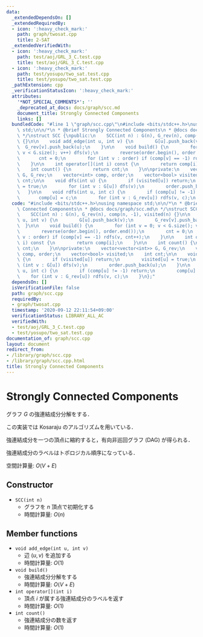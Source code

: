 ```yaml
---
data:
  _extendedDependsOn: []
  _extendedRequiredBy:
  - icon: ':heavy_check_mark:'
    path: graph/twosat.cpp
    title: 2-SAT
  _extendedVerifiedWith:
  - icon: ':heavy_check_mark:'
    path: test/aoj/GRL_3_C.test.cpp
    title: test/aoj/GRL_3_C.test.cpp
  - icon: ':heavy_check_mark:'
    path: test/yosupo/two_sat.test.cpp
    title: test/yosupo/two_sat.test.cpp
  _pathExtension: cpp
  _verificationStatusIcon: ':heavy_check_mark:'
  attributes:
    '*NOT_SPECIAL_COMMENTS*': ''
    _deprecated_at_docs: docs/graph/scc.md
    document_title: Strongly Connected Components
    links: []
  bundledCode: "#line 1 \"graph/scc.cpp\"\n#include <bits/stdc++.h>\nusing namespace\
    \ std;\n\n/*\n * @brief Strongly Connected Components\n * @docs docs/graph/scc.md\n\
    \ */\nstruct SCC {\npublic:\n    SCC(int n) : G(n), G_rev(n), comp(n, -1), visited(n)\
    \ {}\n\n    void add_edge(int u, int v) {\n        G[u].push_back(v);\n      \
    \  G_rev[v].push_back(u);\n    }\n\n    void build() {\n        for (int v = 0;\
    \ v < G.size(); v++) dfs(v);\n        reverse(order.begin(), order.end());\n \
    \       cnt = 0;\n        for (int v : order) if (comp[v] == -1) rdfs(v, cnt++);\n\
    \    }\n\n    int operator[](int i) const {\n        return comp[i];\n    }\n\n\
    \    int count() {\n        return cnt;\n    }\n\nprivate:\n    vector<vector<int>>\
    \ G, G_rev;\n    vector<int> comp, order;\n    vector<bool> visited;\n    int\
    \ cnt;\n\n    void dfs(int u) {\n        if (visited[u]) return;\n        visited[u]\
    \ = true;\n        for (int v : G[u]) dfs(v);\n        order.push_back(u);\n \
    \   }\n\n    void rdfs(int u, int c) {\n        if (comp[u] != -1) return;\n \
    \       comp[u] = c;\n        for (int v : G_rev[u]) rdfs(v, c);\n    }\n};\n"
  code: "#include <bits/stdc++.h>\nusing namespace std;\n\n/*\n * @brief Strongly\
    \ Connected Components\n * @docs docs/graph/scc.md\n */\nstruct SCC {\npublic:\n\
    \    SCC(int n) : G(n), G_rev(n), comp(n, -1), visited(n) {}\n\n    void add_edge(int\
    \ u, int v) {\n        G[u].push_back(v);\n        G_rev[v].push_back(u);\n  \
    \  }\n\n    void build() {\n        for (int v = 0; v < G.size(); v++) dfs(v);\n\
    \        reverse(order.begin(), order.end());\n        cnt = 0;\n        for (int\
    \ v : order) if (comp[v] == -1) rdfs(v, cnt++);\n    }\n\n    int operator[](int\
    \ i) const {\n        return comp[i];\n    }\n\n    int count() {\n        return\
    \ cnt;\n    }\n\nprivate:\n    vector<vector<int>> G, G_rev;\n    vector<int>\
    \ comp, order;\n    vector<bool> visited;\n    int cnt;\n\n    void dfs(int u)\
    \ {\n        if (visited[u]) return;\n        visited[u] = true;\n        for\
    \ (int v : G[u]) dfs(v);\n        order.push_back(u);\n    }\n\n    void rdfs(int\
    \ u, int c) {\n        if (comp[u] != -1) return;\n        comp[u] = c;\n    \
    \    for (int v : G_rev[u]) rdfs(v, c);\n    }\n};"
  dependsOn: []
  isVerificationFile: false
  path: graph/scc.cpp
  requiredBy:
  - graph/twosat.cpp
  timestamp: '2020-09-12 22:11:54+09:00'
  verificationStatus: LIBRARY_ALL_AC
  verifiedWith:
  - test/aoj/GRL_3_C.test.cpp
  - test/yosupo/two_sat.test.cpp
documentation_of: graph/scc.cpp
layout: document
redirect_from:
- /library/graph/scc.cpp
- /library/graph/scc.cpp.html
title: Strongly Connected Components
---
```

# Strongly Connected Components

グラフ $G$ の強連結成分分解をする．

この実装では Kosaraju のアルゴリズムを用いている．

強連結成分を一つの頂点に縮約すると，有向非巡回グラフ (DAG) が得られる．

強連結成分のラベルはトポロジカル順序になっている．

空間計算量: $O(V + E)$

## Constructor

- `SCC(int n)`
    - グラフを $n$ 頂点で初期化する
    - 時間計算量: $O(n)$

## Member functions

- `void add_edge(int u, int v)`
    - 辺 $(u, v)$ を追加する
    - 時間計算量: $O(1)$
- `void build()`
    - 強連結成分分解をする
    - 時間計算量: $O(V + E)$
- `int operator[](int i)`
    - 頂点 $i$ が属する強連結成分のラベルを返す
    - 時間計算量: $O(1)$
- `int count()`
    - 強連結成分の数を返す
    - 時間計算量: $O(1)$